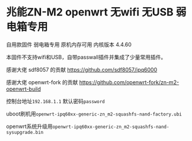 # 兆能ZN-M2 openwrt 无wifi 无USB 弱电箱专用
自用款固件 弱电箱专用 原机内存可用 内核版本 4.4.60

本固件不支持wifi和USB，自带passwall插件并集成了少量常用插件。

感谢大佬 sdf8057 的贡献 https://github.com/sdf8057/ipq6000

感谢大佬 openwrt-fork 的贡献 https://github.com/openwrt-fork/zn-m2-openwrt-build

控制台地址`192.168.1.1` 默认密码`password`

uboot刷机用`openwrt-ipq60xx-generic-zn_m2-squashfs-nand-factory.ubi`

openwrt系统升级用`openwrt-ipq60xx-generic-zn_m2-squashfs-nand-sysupgrade.bin`
